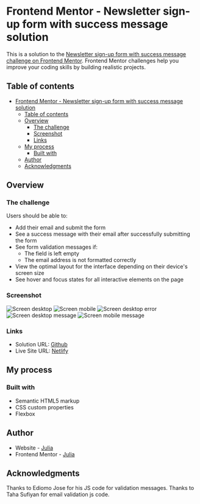 # Frontend Mentor - Newsletter sign-up form with success message solution

This is a solution to the [Newsletter sign-up form with success message challenge on Frontend Mentor](https://www.frontendmentor.io/challenges/newsletter-signup-form-with-success-message-3FC1AZbNrv). Frontend Mentor challenges help you improve your coding skills by building realistic projects.

## Table of contents

- [Frontend Mentor - Newsletter sign-up form with success message solution](#frontend-mentor---newsletter-sign-up-form-with-success-message-solution)
  - [Table of contents](#table-of-contents)
  - [Overview](#overview)
    - [The challenge](#the-challenge)
    - [Screenshot](#screenshot)
    - [Links](#links)
  - [My process](#my-process)
    - [Built with](#built-with)
  - [Author](#author)
  - [Acknowledgments](#acknowledgments)

## Overview

### The challenge

Users should be able to:

- Add their email and submit the form
- See a success message with their email after successfully submitting the form
- See form validation messages if:
  - The field is left empty
  - The email address is not formatted correctly
- View the optimal layout for the interface depending on their device's screen size
- See hover and focus states for all interactive elements on the page

### Screenshot

![Screen desktop](./Screen-desktop.png)
![Screen mobile](./Screen-mobile.png)
![Screen desktop error](./Screen-desktop-error.jpg)
![Screen desktop message](./Screen-desktop-message.jpg)
![Screen mobile message](./Screen-mobile-message.jpg)

### Links

- Solution URL: [Github](https://github.com/yulich81/newsletter-sign-up-with-success-message-main)
- Live Site URL: [Netlify](https://funny-lamington-0b178c.netlify.app/)

## My process

### Built with

- Semantic HTML5 markup
- CSS custom properties
- Flexbox

## Author

- Website - [Julia](https://juliaprikhodko.ru)
- Frontend Mentor - [Julia](https://www.frontendmentor.io/profile/yulich81)

## Acknowledgments

Thanks to Ediomo Jose for his JS code for validation messages.
Thanks to Taha Sufiyan for email validation js code.
